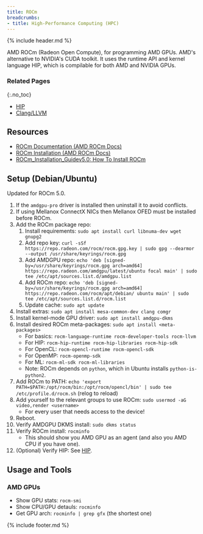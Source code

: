 ```yaml
---
title: ROCm
breadcrumbs:
- title: High-Performance Computing (HPC)
---
```

{% include header.md %}

AMD ROCm (Radeon Open Compute), for programming AMD GPUs. AMD's alternative to NVIDIA's CUDA toolkit.
It uses the runtime API and kernel language HIP, which is compilable for both AMD and NVIDIA GPUs.

### Related Pages
{:.no_toc}

- [HIP](/hpc/hip/)
- [Clang/LLVM](/dev/clang-llvm/)

## Resources

- [ROCm Documentation (AMD ROCm Docs)](https://rocmdocs.amd.com/)
- [ROCm Installation (AMD ROCm Docs)](https://rocmdocs.amd.com/en/latest/Installation_Guide/Installation-Guide.html)
- [ROCm_Installation_Guidev5.0: How To Install ROCm](https://docs.amd.com/bundle/ROCm_Installation_Guidev5.0/page/How_To_Install_ROCm.html)

## Setup (Debian/Ubuntu)

Updated for ROCm 5.0.

1. If the `amdgpu-pro` driver is installed then uninstall it to avoid conflicts.
1. If using Mellanox ConnectX NICs then Mellanox OFED must be installed before ROCm.
1. Add the ROCm package repo:
    1. Install requirements: `sudo apt install curl libnuma-dev wget gnupg2`
    1. Add repo key: `curl -sSf https://repo.radeon.com/rocm/rocm.gpg.key | sudo gpg --dearmor --output /usr/share/keyrings/rocm.gpg`
    1. Add AMDGPU repo: `echo 'deb [signed-by=/usr/share/keyrings/rocm.gpg arch=amd64] https://repo.radeon.com/amdgpu/latest/ubuntu focal main' | sudo tee /etc/apt/sources.list.d/amdgpu.list`
    1. Add ROCm repo: `echo 'deb [signed-by=/usr/share/keyrings/rocm.gpg arch=amd64] https://repo.radeon.com/rocm/apt/debian/ ubuntu main' | sudo tee /etc/apt/sources.list.d/rocm.list`
    1. Update cache: `sudo apt update`
1. Install extras: `sudo apt install mesa-common-dev clang comgr`
1. Install kernel-mode GPU driver: `sudo apt install amdgpu-dkms`
1. Install desired ROCm meta-packages: `sudo apt install <meta-packages>`
    - For basics: `rocm-language-runtime rocm-developer-tools rocm-llvm`
    - For HIP: `rocm-hip-runtime rocm-hip-libraries rocm-hip-sdk`
    - For OpenCL: `rocm-opencl-runtime rocm-opencl-sdk`
    - For OpenMP: `rocm-openmp-sdk`
    - For ML: `rocm-ml-sdk rocm-ml-libraries`
    - Note: ROCm depends on `python`, which in Ubuntu installs `python-is-python2`.
1. Add ROCm to PATH: `echo 'export PATH=$PATH:/opt/rocm/bin:/opt/rocm/opencl/bin' | sudo tee /etc/profile.d/rocm.sh` (relog to reload)
1. Add yourself to the relevant groups to use ROCm: `sudo usermod -aG video,render <username>`
    - For every user that needs access to the device!
1. Reboot.
1. Verify AMDGPU DKMS install: `sudo dkms status`
1. Verify ROCm install: `rocminfo`
    - This should show you AMD GPU as an agent (and also you AMD CPU if you have one).
1. (Optional) Verify HIP: See [HIP](/hpc/hip/).

## Usage and Tools

### AMD GPUs

- Show GPU stats: `rocm-smi`
- Show CPU/GPU detauls: `rocminfo`
- Get GPU arch: `rocminfo | grep gfx` (the shortest one)

{% include footer.md %}
